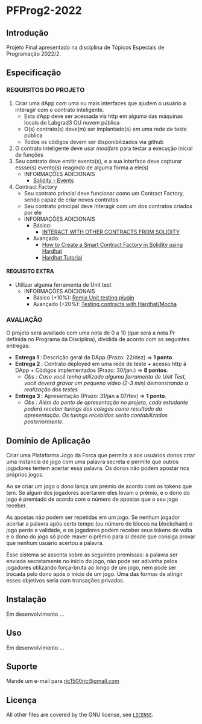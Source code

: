 # PFProg2-2022

## Introdução

Projeto Final apresentado na disciplina de Tópicos Especiais de Programação 2022/2.

## Especificação

### REQUISITOS DO PROJETO

1. Criar uma dApp com uma ou mais interfaces que ajudem o usuário a interagir com o contrato inteligente.
    - Esta dApp deve ser acessada via http em alguma das máquinas locais do Labgrad3 OU nuvem pública
    - O(s) contrato(s) deve(m) ser implantado(s) em uma rede de teste pública
    - Todos os códigos devem ser disponibilizados via github
2. O contrato inteligente deve usar *modifers* para testar a execução inicial de funções
3. Seu contrato deve emitir evento(s), e a sua interface deve capturar essse(s) evento(s) reagindo de alguma forma a ele(s)
    - INFORMAÇÕES ADICIONAIS
        - [Solidity - Events](https://www.w3schools.io/blockchain/solidity-events/)
4. Contract Factory
    - Seu contrato princial deve funcionar como um Contract Factory, sendo capaz de criar  novos contratos
    - Seu contrato principal deve Interagir com um dos contratos criados por ele
    - INFORMAÇÕES ADICIONAIS
        - Básico:
            - [INTERACT WITH OTHER CONTRACTS FROM SOLIDITY](https://ethereum.org/pt-br/developers/tutorials/interact-with-other-contracts-from-solidity/)
        - Avançado:
            - [How to Create a Smart Contract Factory in Solidity using Hardhat](https://www.quicknode.com/guides/smart-contract-development/how-to-create-a-smart-contract-factory-in-solidity-using-hardhat)
            - [Hardhat Tutorial](https://hardhat.org/tutorial)

#### REQUISITO EXTRA

- Utilizar alguma ferramenta de Unit test
    - INFORMAÇÕES ADICIONAIS
        - Básico (+10%): [Remix Unit testing plugin](https://remix-ide.readthedocs.io/en/latest/unittesting.html#)
        - Avançado (+20%): [Testing contracts with Hardhat/Mocha](https://hardhat.org/tutorial/testing-contracts)

### AVALIAÇÃO

O projeto será availiado com uma nota de 0 a 10 (que será a nota Pr definida no Programa da Disciplina), dividida de acordo com as seguintes entregas:

- **Entrega 1** : Descrição geral da DApp (Prazo: 22/dez) => **1 ponto**.
- **Entrega 2** : Contrato deployed em uma rede de teste + acesso http à DApp + Códigos implementados (Prazo: 30/jan.) =>  **8 pontos**.
    - _Obs : Caso você tenha utilizado alguma ferramenta de Unit Test, você deverá gravar um pequeno vídeo (2-3 min) demonstrando a realização dos testes_
- **Entrega 3** :  Apresentação (Prazo: 31/jan a 07/fev) => **1 ponto**.
    - _Obs : Além do ponto de apresentação no projeto, cada estudante poderá receber turings dos colegas como resultado da apresentação. Os turings recebidos serão contabilizados posteriormente_.

## Domínio de Aplicação

Criar uma Plataforma Jogo da Forca que permita a aos usuários donos criar uma instancia de jogo com uma palavra secreta e permite que outros jogadores tentem acertar essa palavra. Os donos não podem apostar nos próprios jogos. 

Ao se criar um jogo o dono lança um premio de acordo com os tokens que tem. Se algum dos jogadores acertarem eles levam o prêmio, e o dono do jogo é premiado de acordo com o número de apostas que o seu jogo receber.

As apostas não podem ser repetidas em um jogo. Se nenhum jogador acertar a palavra após certo tempo (ou número de blocos na blockchain) o jogo perde a validade, e os jogadores podem receber seus tokens de volta e o dono do jogo só pode reaver o prêmio para si desde que consiga provar que nenhum usuário acertou a palavra.

Esse sistema se assenta sobre as seguintes premissas:  a palavra ser enviada secretamente no início do jogo, não pode ser adivinha pelos jogadores utilizando força-bruta ao longo de um jogo, nem pode ser trocada pelo dono após o inicio de um jogo. Uma das formas de atingir esses objetivos seria com transações privadas.

## Instalação

Em desenvolvimento ...

## Uso

Em desenvolvimento ...

## Suporte

Mande um e-mail para ric1500ric@gmail.com

## Licença

All other files are covered by the GNU license, see [`LICENSE`](./LICENSE).
